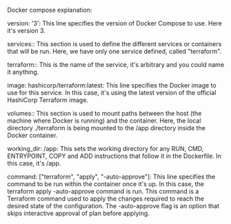 Docker compose explanation:

version: '3': This line specifies the version of Docker Compose to use. Here it's version 3.

services:: This section is used to define the different services or containers that will be run. Here, we have only one service defined, called "terraform".

terraform:: This is the name of the service, it's arbitrary and you could name it anything.

image: hashicorp/terraform:latest: This line specifies the Docker image to use for this service. In this case, it's using the latest version of the official HashiCorp Terraform image.

volumes:: This section is used to mount paths between the host (the machine where Docker is running) and the container. Here, the local directory ./terraform is being mounted to the /app directory inside the Docker container.

working_dir: /app: This sets the working directory for any RUN, CMD, ENTRYPOINT, COPY and ADD instructions that follow it in the Dockerfile. In this case, it's /app.

command: ["terraform", "apply", "-auto-approve"]: This line specifies the command to be run within the container once it's up. In this case, the terraform apply -auto-approve command is run. This command is a Terraform command used to apply the changes required to reach the desired state of the configuration. The -auto-approve flag is an option that skips interactive approval of plan before applying.